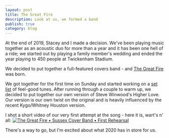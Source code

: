 ```yaml
---
layout: post
title: The Great Fire
description: Look at us, we formed a band
publish: true
category: blog
---
```


At the end of 2019, Stacey and I made a decision. We've been playing music together as an acoustic duo for more than a year and it has been one hell of a ride; we started out by playing a family member's wedding and ended the year playing to 450 people at Twickenham Stadium. 

We decided to put together a full-featured covers band - and [The Great Fire](https://www.thegreatfire.co.uk) was born. 

We got together for the first time on Sunday and started working on a [set list](https://www.thegreatfire.co.uk/set-list) of feel-good tunes. After running through a couple to warm up, we decided to put together our own version of Steve Winwood's Higher Love. Our version is our own twist on the original and is heavily influenced by the recent Kygo/Whitney Houston version. 

I shot a short video of our very first attempt at the song - here it is, wart's n' all: 
[![The Great Fire • Sussex Cover Band • First Rehearsal](http://img.youtube.com/vi/GBtdJVP9V-0/0.jpg)](http://www.youtube.com/watch?v=GBtdJVP9V-0 "The Great Fire • Sussex Cover Band • First Rehearsal")

There's a way to go, but I'm excited about what 2020 has in store for us. 